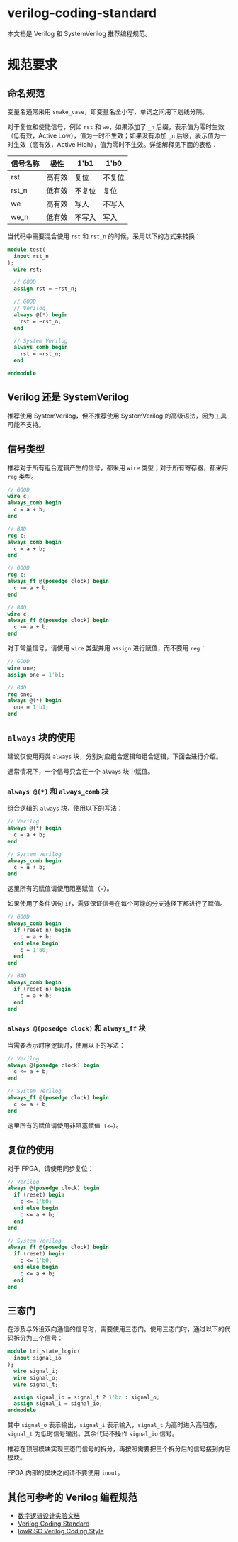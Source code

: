 # verilog-coding-standard

本文档是 Verilog 和 SystemVerilog 推荐编程规范。

# 规范要求

## 命名规范

变量名通常采用 `snake_case`，即变量名全小写，单词之间用下划线分隔。

对于复位和使能信号，例如 `rst` 和 `we`，如果添加了 `_n` 后缀，表示值为零时生效（低有效，Active Low），值为一时不生效；如果没有添加 `_n` 后缀，表示值为一时生效（高有效，Active High），值为零时不生效。详细解释见下面的表格：

| 信号名称 | 极性   | 1'b1   | 1'b0   |
| -------- | ------ | ------ | ------ |
| rst      | 高有效 | 复位   | 不复位 |
| rst_n    | 低有效 | 不复位 | 复位   |
| we       | 高有效 | 写入   | 不写入 |
| we_n     | 低有效 | 不写入 | 写入   |

当代码中需要混合使用 `rst` 和 `rst_n` 的时候，采用以下的方式来转换：

```sv
module test(
  input rst_n
);
  wire rst;

  // GOOD
  assign rst = ~rst_n;

  // GOOD
  // Verilog
  always @(*) begin
    rst = ~rst_n;
  end

  // System Verilog
  always_comb begin
    rst = ~rst_n;
  end

endmodule
```

## Verilog 还是 SystemVerilog

推荐使用 SystemVerilog，但不推荐使用 SystemVerilog 的高级语法，因为工具可能不支持。

## 信号类型

推荐对于所有组合逻辑产生的信号，都采用 `wire` 类型；对于所有寄存器，都采用 `reg` 类型。

```sv
// GOOD
wire c;
always_comb begin
  c = a + b;
end

// BAD
reg c;
always_comb begin
  c = a + b;
end

// GOOD
reg c;
always_ff @(posedge clock) begin
  c <= a + b;
end

// BAD
wire c;
always_ff @(posedge clock) begin
  c <= a + b;
end
```

对于常量信号，请使用 `wire` 类型并用 `assign` 进行赋值，而不要用 `reg`：

```sv
// GOOD
wire one;
assign one = 1'b1;

// BAD
reg one;
always @(*) begin
  one = 1'b1;
end
```

## `always` 块的使用

建议仅使用两类 `always` 块，分别对应组合逻辑和组合逻辑，下面会进行介绍。

通常情况下，一个信号只会在一个 `always` 块中赋值。

### `always @(*)` 和 `always_comb` 块

组合逻辑的 `always` 块，使用以下的写法：

```sv
// Verilog
always @(*) begin
  c = a + b;
end

// System Verilog
always_comb begin
  c = a + b;
end
```

这里所有的赋值请使用阻塞赋值（`=`）。

如果使用了条件语句 `if`，需要保证信号在每个可能的分支途径下都进行了赋值。

```sv
// GOOD
always_comb begin
  if (reset_n) begin
    c = a + b;
  end else begin
    c = 1'b0;
  end
end

// BAD
always_comb begin
  if (reset_n) begin
    c = a + b;
  end
end
```

### `always @(posedge clock)` 和 `always_ff` 块

当需要表示时序逻辑时，使用以下的写法：

```sv
// Verilog
always @(posedge clock) begin
  c <= a + b;
end

// System Verilog
always_ff @(posedge clock) begin
  c <= a + b;
end
```

这里所有的赋值请使用非阻塞赋值（`<=`）。

## 复位的使用

对于 FPGA，请使用同步复位：

```sv
// Verilog
always @(posedge clock) begin
  if (reset) begin
    c <= 1'b0;
  end else begin
    c <= a + b;
  end
end

// System Verilog
always_ff @(posedge clock) begin
  if (reset) begin
    c <= 1'b0;
  end else begin
    c <= a + b;
  end
end
```

## 三态门

在涉及与外设双向通信的信号时，需要使用三态门。使用三态门时，通过以下的代码拆分为三个信号：

```sv
module tri_state_logic(
  inout signal_io
);
  wire signal_i;
  wire signal_o;
  wire signal_t;

  assign signal_io = signal_t ? 1'bz : signal_o;
  assign signal_i = signal_io;
endmodule
```

其中 `signal_o` 表示输出，`signal_i` 表示输入，`signal_t` 为高时进入高阻态，`signal_t` 为低时信号输出。其余代码不操作 `signal_io` 信号。

推荐在顶层模块实现三态门信号的拆分，再按照需要把三个拆分后的信号接到内层模块。

FPGA 内部的模块之间请不要使用 `inout`。


## 其他可参考的 Verilog 编程规范

- [数字逻辑设计实验文档](https://lab.cs.tsinghua.edu.cn/digital-design/doc/)
- [Verilog Coding Standard](http://fpgacpu.ca/fpga/verilog.html)
- [lowRISC Verilog Coding Style](https://github.com/lowRISC/style-guides/blob/master/VerilogCodingStyle.md)